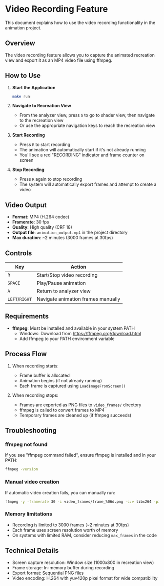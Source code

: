 # Video Recording Feature

This document explains how to use the video recording functionality in the animation project.

## Overview

The video recording feature allows you to capture the animated recreation view and export it as an MP4 video file using ffmpeg.

## How to Use

1. **Start the Application**
   ```bash
   make run
   ```

2. **Navigate to Recreation View**
   - From the analyzer view, press `S` to go to shader view, then navigate to the recreation view
   - Or use the appropriate navigation keys to reach the recreation view

3. **Start Recording**
   - Press `R` to start recording
   - The animation will automatically start if it's not already running
   - You'll see a red "RECORDING" indicator and frame counter on screen

4. **Stop Recording**
   - Press `R` again to stop recording
   - The system will automatically export frames and attempt to create a video

## Video Output

- **Format**: MP4 (H.264 codec)
- **Framerate**: 30 fps
- **Quality**: High quality (CRF 18)
- **Output file**: `animation_output.mp4` in the project directory
- **Max duration**: ~2 minutes (3000 frames at 30fps)

## Controls

| Key | Action |
|-----|--------|
| `R` | Start/Stop video recording |
| `SPACE` | Play/Pause animation |
| `A` | Return to analyzer view |
| `LEFT`/`RIGHT` | Navigate animation frames manually |

## Requirements

- **ffmpeg**: Must be installed and available in your system PATH
  - Windows: Download from https://ffmpeg.org/download.html
  - Add ffmpeg to your PATH environment variable

## Process Flow

1. When recording starts:
   - Frame buffer is allocated
   - Animation begins (if not already running)
   - Each frame is captured using `LoadImageFromScreen()`

2. When recording stops:
   - Frames are exported as PNG files to `video_frames/` directory
   - ffmpeg is called to convert frames to MP4
   - Temporary frames are cleaned up (if ffmpeg succeeds)

## Troubleshooting

### ffmpeg not found
If you see "ffmpeg command failed", ensure ffmpeg is installed and in your PATH:
```bash
ffmpeg -version
```

### Manual video creation
If automatic video creation fails, you can manually run:
```bash
ffmpeg -y -framerate 30 -i video_frames/frame_%06d.png -c:v libx264 -pix_fmt yuv420p -crf 18 animation_output.mp4
```

### Memory limitations
- Recording is limited to 3000 frames (~2 minutes at 30fps)
- Each frame uses screen resolution worth of memory
- On systems with limited RAM, consider reducing `max_frames` in the code

## Technical Details

- Screen capture resolution: Window size (1000x800 in recreation view)
- Frame storage: In-memory buffer during recording
- Export format: Sequential PNG files
- Video encoding: H.264 with yuv420p pixel format for wide compatibility
